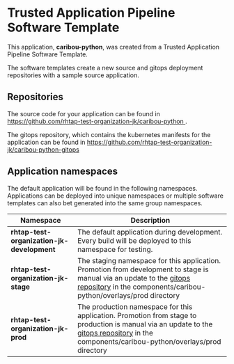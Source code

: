 # Trusted Application Pipeline Software Template

This application, **caribou-python**, was created from a Trusted Application Pipeline Software Template.

The software templates create a new source and gitops deployment repositories with a sample source application. 

## Repositories

The source code for your application can be found in [https://github.com/rhtap-test-organization-jk/caribou-python ](https://github.com/rhtap-test-organization-jk/caribou-python ).
 
The gitops repository, which contains the kubernetes manifests for the application can be found in 
[https://github.com/rhtap-test-organization-jk/caribou-python-gitops ](https://github.com/rhtap-test-organization-jk/caribou-python-gitops ) 

## Application namespaces 

The default application will be found in the following namespaces. Applications can be deployed into unique namespaces or multiple software templates can also bet generated into the same group namespaces.  

|  Namespace   |  Description   |  
| -------- | -------- |   
| **rhtap-test-organization-jk-development** | The default application during development. Every build will be deployed to this namespace for testing. | 
| **rhtap-test-organization-jk-stage** | The staging namespace for this application. Promotion from development to stage is manual via an update to the [gitops repository](https://github.com/rhtap-test-organization-jk/caribou-python-gitops ) in the components/caribou-python/overlays/prod directory |  
| **rhtap-test-organization-jk-prod** | The production namespace for this application. Promotion from stage to production is manual via an update to the [gitops repository](https://github.com/rhtap-test-organization-jk/caribou-python-gitops ) in the components/caribou-python/overlays/prod directory | 